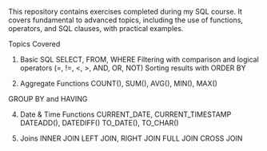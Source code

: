 This repository contains exercises completed during my SQL course. It covers fundamental to advanced topics, including the use of functions, operators, and SQL clauses, with practical examples.

Topics Covered
1. Basic SQL
SELECT, FROM, WHERE
Filtering with comparison and logical operators (=, !=, <, >, AND, OR, NOT)
Sorting results with ORDER BY

2. Aggregate Functions
COUNT(), SUM(), AVG(), MIN(), MAX()

GROUP BY and HAVING

4. Date & Time Functions
CURRENT_DATE, CURRENT_TIMESTAMP
DATEADD(), DATEDIFF()
TO_DATE(), TO_CHAR()

5. Joins
INNER JOIN
LEFT JOIN, RIGHT JOIN
FULL JOIN
CROSS JOIN
